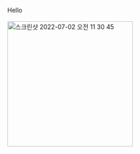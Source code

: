 Hello<br><br>
<img width="285" alt="스크린샷 2022-07-02 오전 11 30 45" src="https://user-images.githubusercontent.com/79920930/176983486-2926c33f-d30f-4ba4-bcaa-c6a7d74692eb.png">
